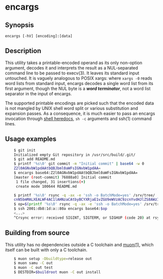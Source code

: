 # encargs

## Synopsis

    encargs [-hV] [encoding]:[data]

## Description

This utility takes a printable-encoded operand as its only non-option argument,
decodes it and interprets the result as a NUL-separated command line to be
passed to execv(3). It leaves its standard input untouched. It is vaguely
analogous to POSIX xargs: where `xargs -0` reads word lists from standard input,
encargs decodes a single word list from its first argument, though the NUL byte
is a ___word terminator___, not a word list separator in the input of encargs.

The supported printable encodings are picked such that the encoded data is not
mangled by UNIX shell word split or various substitution and expansion passes.
As a consequence, it is much easier to pass an encargs invocation through
[shell heredocs](https://pubs.opengroup.org/onlinepubs/9699919799/utilities/V3_chap02.html#tag_18_07_04),
`sh -c` arguments and ssh(1) command lines.

## Usage examples
```sh
    $ git init
    Initialized empty Git repository in /usr/src/build/.git/
    $ git add README.md
    $ printf '%s\0' git commit -m "Initial commit" | base64 -w 0
    Z2l0AGNvbW1pdAAtbQBJbml0aWFsIGNvbW1pdAA=
    $ encargs base64:Z2l0AGNvbW1pdAAtbQBJbml0aWFsIGNvbW1pdAA=
    [master (root-commit) 76888a0] Initial commit
     1 file changed, 31 insertions(+)
     create mode 100644 README.md
```
```sh
    $ printf '%s\0' rsync -q -ax -e 'ssh -o BatchMode=yes' /srv/tree/ '[2001:db8:1d:8::903]:/srv/tree/' | base64 -w 0
    cnN5bmMALXEALWF4AC1lAHNzaCAtbyBCYXRjaE1vZGU9eWVzAC9zcnYvdHJlZS8AWzIwMDE6ZGI4OjFkOjg6OjkwM106L3Nydi90cmVlLwA=
    $ op=$(printf '%s\0' rsync -q -ax -e 'ssh -o BatchMode=yes' /srv/tree/ '[2001:db8:1d:8::903]:/srv/tree/' | base64 -w 0)
    $ ssh 2001:db8:1d:a::80a encargs base64:$op
    <...>
    ^Crsync error: received SIGINT, SIGTERM, or SIGHUP (code 20) at rsync.c(713) [sender=3.2.7]
```

## Building from source
This utility has no dependencies outside a C toolchain and
[muon(1)](https://muon.build/), which itself can be built with only a C
toolchain.
```sh
    $ muon setup -Dbuildtype=release out
    $ muon samu -C out
    $ muon -C out test
    $ DESTDIR=$buildroot muon -C out install
```
